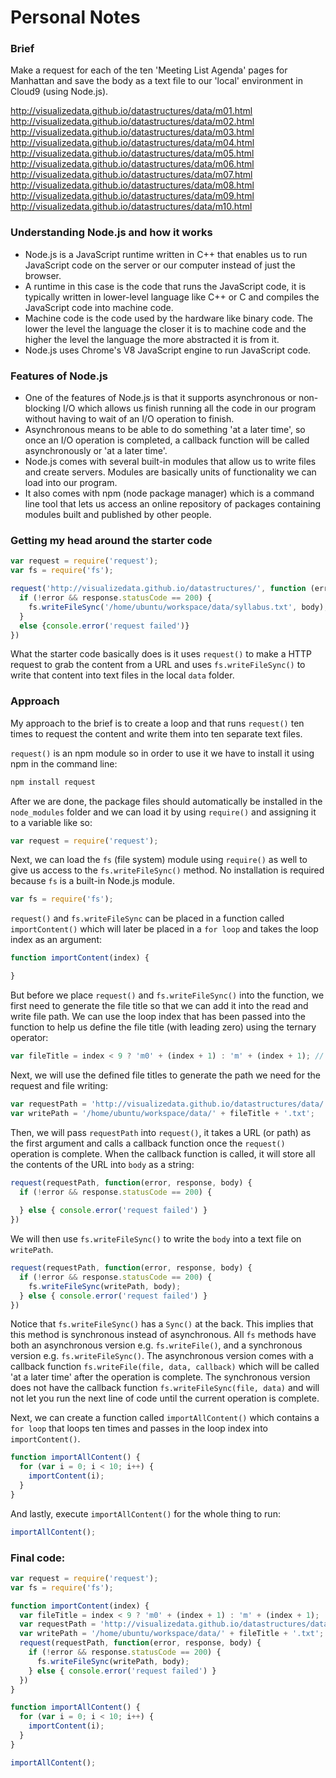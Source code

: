 # Personal Notes

### Brief
Make a request for each of the ten 'Meeting List Agenda' pages for Manhattan and save the body as a text file to our 'local' environment in Cloud9 (using Node.js).

http://visualizedata.github.io/datastructures/data/m01.html
http://visualizedata.github.io/datastructures/data/m02.html
http://visualizedata.github.io/datastructures/data/m03.html
http://visualizedata.github.io/datastructures/data/m04.html
http://visualizedata.github.io/datastructures/data/m05.html
http://visualizedata.github.io/datastructures/data/m06.html
http://visualizedata.github.io/datastructures/data/m07.html
http://visualizedata.github.io/datastructures/data/m08.html
http://visualizedata.github.io/datastructures/data/m09.html
http://visualizedata.github.io/datastructures/data/m10.html

### Understanding Node.js and how it works

- Node.js is a JavaScript runtime written in C++ that enables us to run JavaScript code on the server or our computer instead of just the browser.
- A runtime in this case is the code that runs the JavaScript code, it is typically written in lower-level language like C++ or C and compiles the JavaScript code into machine code.
- Machine code is the code used by the hardware like binary code. The lower the level the language the closer it is to machine code and the higher the level the language the more abstracted it is from it.
- Node.js uses Chrome's V8 JavaScript engine to run JavaScript code.

### Features of Node.js

- One of the features of Node.js is that it supports asynchronous or non-blocking I/O which allows us finish running all the code in our program without having to wait of an I/O operation to finish.
- Asynchronous means to be able to do something 'at a later time', so once an I/O operation is completed, a callback function will be called asynchronously or 'at a later time'.
- Node.js comes with several built-in modules that allow us to write files and create servers. Modules are basically units of functionality we can load into our program.
- It also comes with npm (node package manager) which is a command line tool that lets us access an online repository of packages containing modules built and published by other people.

### Getting my head around the starter code

```js
var request = require('request');
var fs = require('fs');

request('http://visualizedata.github.io/datastructures/', function (error, response, body) {
  if (!error && response.statusCode == 200) {
    fs.writeFileSync('/home/ubuntu/workspace/data/syllabus.txt', body);
  }
  else {console.error('request failed')}
})
```

What the starter code basically does is it uses `request()` to make a HTTP request to grab the content from a URL and uses `fs.writeFileSync()` to write that content into text files in the local `data` folder.

### Approach

My approach to the brief is to create a loop and that runs `request()` ten times to request the content and write them into ten separate text files.


`request()` is an npm module so in order to use it we have to install it using npm in the command line:

```bash
npm install request
```

After we are done, the package files should automatically be installed in the `node_modules` folder and we can load it by using `require()` and assigning it to a variable like so:

```js
var request = require('request');
```
Next, we can load the `fs` (file system) module using `require()` as well to give us access to the `fs.writeFileSync()` method. No installation is required because `fs` is a built-in Node.js module.

```js
var fs = require('fs');
```

`request()` and `fs.writeFileSync` can be placed in a function called `importContent()` which will later be placed in a `for loop` and takes the loop index as an argument:

```js
function importContent(index) {

}
```

But before we place `request()` and `fs.writeFileSync()` into the function, we first need to generate the file title so that we can add it into the read and write file path. We can use the loop index that has been passed into the function to help us define the file title (with leading zero) using the ternary operator:

```js
var fileTitle = index < 9 ? 'm0' + (index + 1) : 'm' + (index + 1); // 'm01' to 'm10'
```

Next, we will use the defined file titles to generate the path we need for the request and file writing:

```js
var requestPath = 'http://visualizedata.github.io/datastructures/data/' + fileTitle + '.html';
var writePath = '/home/ubuntu/workspace/data/' + fileTitle + '.txt';
```

Then, we will pass `requestPath` into `request()`, it takes a URL (or path) as the first argument and calls a callback function once the `request()` operation is complete. When the callback function is called, it will store all the contents of the URL into `body` as a string:

```js
request(requestPath, function(error, response, body) {
  if (!error && response.statusCode == 200) {
  
  } else { console.error('request failed') }
})
```

We will then use `fs.writeFileSync()` to write the `body` into a text file on `writePath`.

```js
request(requestPath, function(error, response, body) {
  if (!error && response.statusCode == 200) {
    fs.writeFileSync(writePath, body);
  } else { console.error('request failed') }
})
```
Notice that `fs.writeFileSync()` has a `Sync()` at the back. This implies that this method is synchronous instead of asynchronous. All `fs` methods have both an asynchronous version e.g. `fs.writeFile()`, and a synchronous version e.g. `fs.writeFileSync()`. The asynchronous version comes with a callback function `fs.writeFile(file, data, callback)` which will be called 'at a later time' after the operation is complete. The synchronous version does not have the callback function `fs.writeFileSync(file, data)` and will not let you run the next line of code until the current operation is complete.

Next, we can create a function called `importAllContent()` which contains a `for loop` that loops ten times and passes in the loop index into `importContent()`.

```js
function importAllContent() {
  for (var i = 0; i < 10; i++) {
    importContent(i);
  }
}
```
And lastly, execute `importAllContent()` for the whole thing to run:

```js
importAllContent();
```

### Final code:
```js
var request = require('request');
var fs = require('fs');

function importContent(index) {
  var fileTitle = index < 9 ? 'm0' + (index + 1) : 'm' + (index + 1);
  var requestPath = 'http://visualizedata.github.io/datastructures/data/' + fileTitle + '.html';
  var writePath = '/home/ubuntu/workspace/data/' + fileTitle + '.txt';
  request(requestPath, function(error, response, body) {
    if (!error && response.statusCode == 200) {
      fs.writeFileSync(writePath, body);
    } else { console.error('request failed') }
  })
}

function importAllContent() {
  for (var i = 0; i < 10; i++) {
    importContent(i);
  }
}

importAllContent();
```